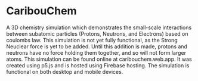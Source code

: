 # CaribouChem
 A 3D chemistry simulation which demonstrates the small-scale interactions between subatomic particles (Protons, Neutrons, and Electrons) based on coulombs law. This simulation is not yet fully functional, as the Strong Neuclear force is yet to be added. Until this addition is made, protons and neutrons have no force holding them together, and so will not form larger atoms. This simulation can be found online at caribouchem.web.app. It was created using p5.js and is hosted using Firebase hosting. The simulation is functional on both desktop and mobile devices.
